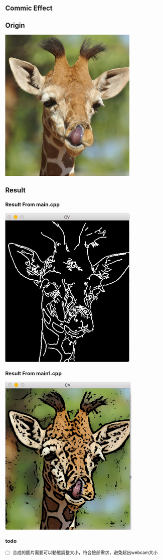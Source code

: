## Commic Effect ##

## Origin ##

![origin pic](/pic_test.jpg)

## Result ##

### Result From main.cpp ###

![main result](/pic_test.png)

### Result From main1.cpp ###

![main result](/pic_test1.png)

### todo ###

- [ ] 合成的圖片需要可以動態調整大小，符合臉部需求，避免超出webcam大小


